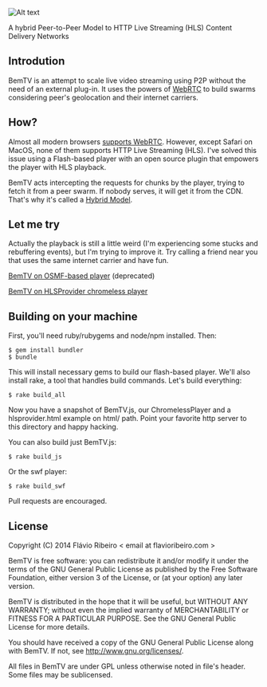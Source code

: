 ![Alt text](http://bem.tv/static/bemtvgithub.png)

A hybrid Peer-to-Peer Model to HTTP Live Streaming (HLS) Content Delivery Networks


## Introdution

BemTV is an attempt to scale live video streaming using P2P without the need of an external plug-in. It uses the powers of [WebRTC](http://www.webrtc.org/) to build swarms considering peer's geolocation and their internet carriers.

## How?

Almost all modern browsers [supports WebRTC](http://iswebrtcreadyyet.com/). However, except Safari on MacOS, none of them supports HTTP Live Streaming (HLS). I've solved this issue using a Flash-based player with an open source plugin that empowers the player with HLS playback.

BemTV acts intercepting the requests for chunks by the player, trying to fetch it from a peer swarm. If nobody serves, it will get it from the CDN. That's why it's called a [Hybrid Model](http://en.wikipedia.org/wiki/Peer-to-peer#Hybrid_models).

## Let me try
Actually the playback is still a little weird (I'm experiencing some stucks and rebuffering events), but I'm trying to improve it. Try calling a friend near you that uses the same internet carrier and have fun.

[BemTV on OSMF-based player](http://bem.tv/player.html) (deprecated)

[BemTV on HLSProvider chromeless player](http://bem.tv/hlsprovider.html)

## Building on your machine

First, you'll need ruby/rubygems and node/npm installed. Then:

```
$ gem install bundler
$ bundle
```

This will install necessary gems to build our flash-based player. We'll also install rake, a tool that handles build commands. Let's build everything:

```
$ rake build_all
```

Now you have a snapshot of BemTV.js, our ChromelessPlayer and a hlsprovider.html example on html/ path. Point your favorite http server to this directory and happy hacking.

You can also build just BemTV.js:

```
$ rake build_js
```

Or the swf player:

```
$ rake build_swf
```

Pull requests are encouraged.

## License

Copyright (C) 2014 Flávio Ribeiro < email at flavioribeiro.com >

BemTV is free software: you can redistribute it and/or modify it under the terms of the GNU General Public License as published by the Free Software Foundation, either version 3 of the License, or (at your option) any later version.

BemTV is distributed in the hope that it will be useful, but WITHOUT ANY WARRANTY; without even the implied warranty of MERCHANTABILITY or FITNESS FOR A PARTICULAR PURPOSE. See the GNU General Public License for more details.

You should have received a copy of the GNU General Public License along with BemTV. If not, see http://www.gnu.org/licenses/.

All files in BemTV are under GPL unless otherwise noted in file's header. Some files may be sublicensed.


